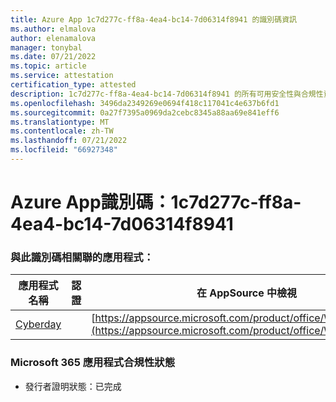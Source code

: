 ```yaml
---
title: Azure App 1c7d277c-ff8a-4ea4-bc14-7d06314f8941 的識別碼資訊
ms.author: elmalova
author: elenamalova
manager: tonybal
ms.date: 07/21/2022
ms.topic: article
ms.service: attestation
certification_type: attested
description: 1c7d277c-ff8a-4ea4-bc14-7d06314f8941 的所有可用安全性與合規性資訊。
ms.openlocfilehash: 3496da2349269e0694f418c117041c4e637b6fd1
ms.sourcegitcommit: 0a27f7395a0969da2cebc8345a88aa69e841eff6
ms.translationtype: MT
ms.contentlocale: zh-TW
ms.lasthandoff: 07/21/2022
ms.locfileid: "66927348"
---
```

# <a name="azure-app-id-1c7d277c-ff8a-4ea4-bc14-7d06314f8941"></a>Azure App識別碼：1c7d277c-ff8a-4ea4-bc14-7d06314f8941


### <a name="apps-associated-with-this-id"></a>與此識別碼相關聯的應用程式：
| **應用程式名稱** | **認證** | **在 AppSource 中檢視** |
|--------------|---------------|-----------------------|
| [Cyberday](../forward/WA200001774.md) |  | [https://appsource.microsoft.com/product/office/WA200001774](https://appsource.microsoft.com/product/office/WA200001774) |

### <a name="microsoft-365-app-compliance-status"></a>Microsoft 365 應用程式合規性狀態
- 發行者證明狀態：已完成
